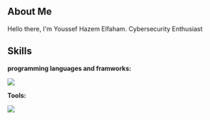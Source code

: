 ## About Me

Hello there, I'm Youssef Hazem Elfaham. Cybersecurity Enthusiast


## Skills
**programming languages and framworks:**
<p>
  <a href="https://skillicons.dev">
    <img src="https://skillicons.dev/icons?i=html,css,js,java,cpp,nodejs,python,r,react&perline=9" />
  </a>
</p>

**Tools:**
<p>
  <a href="https://skillicons.dev">
    <img src="https://skillicons.dev/icons?i=docker,github,linux,androidstudio,vscode&perline=9" />
  </a>
</p>

